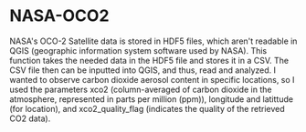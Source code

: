 # NASA-OCO2

NASA's OCO-2 Satellite data is stored in HDF5 files, which aren't readable in QGIS (geographic information system software used by NASA). This function takes the needed data in the HDF5 file and stores it in a CSV. The CSV file then can be inputted into QGIS, and thus, read and analyzed. I wanted to observe carbon dioxide aerosol content in specific locations, so I used the parameters xco2 (column-averaged of carbon dioxide in the atmosphere, represented in parts per million (ppm)), longitude and latittude (for location), and xco2_quality_flag (indicates the quality of the retrieved CO2 data). 
